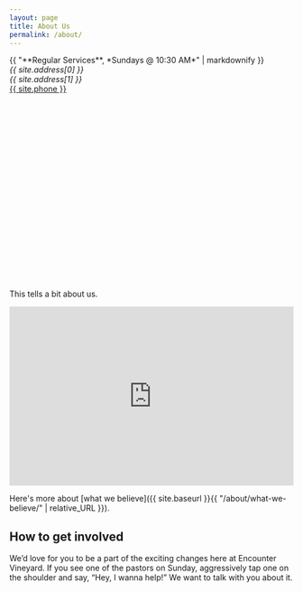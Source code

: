 ```yaml
---
layout: page
title: About Us
permalink: /about/
---
```


<div class="column-wrapper">
  <div class="two-column-left" style="height:200px;">
{{ "**Regular Services**, *Sundays @ 10:30 AM*" | markdownify }}

<address>
{{ site.address[0] }}<br>{{ site.address[1] }}
</address>
<a href="tel:{{ site.phone }}">{{ site.phone }}</a>
  </div>

  <div class="two-column-right" style="height:200px;">
    <div style="width:100%; height:100%;" id="map" ></div>
  </div>
</div>

<script>
function myMap() {
  var myCenter = new google.maps.LatLng(39.080589,-84.486746);
  var mapCanvas = document.getElementById("map");
  var mapOptions = {
    center: myCenter,
    zoom: 14,
    mapTypeControlOptions: {
      position: google.maps.ControlPosition.TOP_RIGHT
    }
  };
  var map = new google.maps.Map(mapCanvas, mapOptions);
  var marker = new google.maps.Marker({position:myCenter});
  marker.setMap(map);
}
</script>

<script src="https://maps.googleapis.com/maps/api/js?callback=myMap"></script>

This tells a bit about us.

<iframe style="width:100%; height:33vw;" src="https://www.youtube.com/embed/IthTJT3dGhw?rel=0" frameborder="0" allowfullscreen></iframe><br>

Here's more about [what we believe]({{ site.baseurl }}{{ "/about/what-we-believe/" | relative_URL }}).

## How to get involved

We’d love for you to be a part of the exciting changes here at Encounter Vineyard. If you see one of the pastors on Sunday, aggressively tap one on the shoulder and say, “Hey, I wanna help!” We want to talk with you about it.
